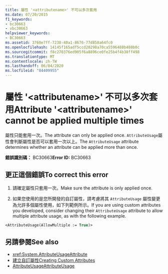 ```yaml
---
title: 屬性 '<attributename>' 不可以多次套用
ms.date: 07/20/2015
f1_keywords:
- bc30663
- vbc30663
helpviewer_keywords:
- BC30663
ms.assetid: 3760e7ff-7238-40a1-8676-77d858a64fc0
ms.openlocfilehash: 14145f165adf5ccd20298a70ca5596488b488b0c
ms.sourcegitcommit: f8c270376ed905f6a8896ce0fe25b4f4b38ff498
ms.translationtype: MT
ms.contentlocale: zh-TW
ms.lasthandoff: 06/04/2020
ms.locfileid: "84409955"
---
```

# <a name="attribute-attributename-cannot-be-applied-multiple-times"></a><span data-ttu-id="6cf90-102">屬性 '\<attributename>' 不可以多次套用</span><span class="sxs-lookup"><span data-stu-id="6cf90-102">Attribute '\<attributename>' cannot be applied multiple times</span></span>

<span data-ttu-id="6cf90-103">屬性只能套用一次。</span><span class="sxs-lookup"><span data-stu-id="6cf90-103">The attribute can only be applied once.</span></span> <span data-ttu-id="6cf90-104">`AttributeUsage`屬性會判斷屬性是否可以套用一次以上。</span><span class="sxs-lookup"><span data-stu-id="6cf90-104">The `AttributeUsage` attribute determines whether an attribute can be applied more than once.</span></span>  
  
 <span data-ttu-id="6cf90-105">**錯誤識別碼：** BC30663</span><span class="sxs-lookup"><span data-stu-id="6cf90-105">**Error ID:** BC30663</span></span>  
  
## <a name="to-correct-this-error"></a><span data-ttu-id="6cf90-106">更正這個錯誤</span><span class="sxs-lookup"><span data-stu-id="6cf90-106">To correct this error</span></span>  
  
1. <span data-ttu-id="6cf90-107">請確定屬性只套用一次。</span><span class="sxs-lookup"><span data-stu-id="6cf90-107">Make sure the attribute is only applied once.</span></span>  
  
2. <span data-ttu-id="6cf90-108">如果您使用的是您所開發的自訂屬性，請考慮將其 `AttributeUsage` 屬性變更為允許多個屬性使用，如下列範例所示。</span><span class="sxs-lookup"><span data-stu-id="6cf90-108">If you are using custom attributes you developed, consider changing their `AttributeUsage` attribute to allow multiple attribute usage, as with the following example.</span></span>  
  
```vb  
<AttributeUsage(AllowMultiple := True)>  
```  
  
## <a name="see-also"></a><span data-ttu-id="6cf90-109">另請參閱</span><span class="sxs-lookup"><span data-stu-id="6cf90-109">See also</span></span>

- <xref:System.AttributeUsageAttribute>
- [<span data-ttu-id="6cf90-110">建立自訂屬性</span><span class="sxs-lookup"><span data-stu-id="6cf90-110">Creating Custom Attributes</span></span>](../../programming-guide/concepts/attributes/creating-custom-attributes.md)
- [<span data-ttu-id="6cf90-111">AttributeUsage</span><span class="sxs-lookup"><span data-stu-id="6cf90-111">AttributeUsage</span></span>](../../programming-guide/concepts/attributes/attributeusage.md)
